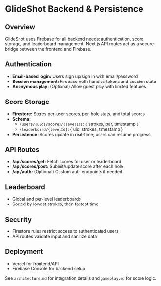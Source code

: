 # GlideShot Backend & Persistence

## Overview

GlideShot uses Firebase for all backend needs: authentication, score storage, and leaderboard management. Next.js API routes act as a secure bridge between the frontend and Firebase.

## Authentication

- **Email-based login:** Users sign up/sign in with email/password
- **Session management:** Firebase Auth handles tokens and session state
- **Anonymous play:** (Optional) Allow guest play with limited features

## Score Storage

- **Firestore:** Stores per-user scores, per-hole stats, and total scores
- **Schema:**
  - `/users/{uid}/scores/{levelId}`: { strokes, par, timestamp }
  - `/leaderboard/{levelId}`: { uid, strokes, timestamp }
- **Persistence:** Scores update in real-time; users can resume progress

## API Routes

- **/api/scores/get:** Fetch scores for user or leaderboard
- **/api/scores/post:** Submit/update score after each hole
- **/api/auth:** (Optional) Custom auth endpoints if needed

## Leaderboard

- Global and per-level leaderboards
- Sorted by lowest strokes, then fastest time

## Security

- Firestore rules restrict access to authenticated users
- API routes validate input and sanitize data

## Deployment

- Vercel for frontend/API
- Firebase Console for backend setup

See `architecture.md` for integration details and `gameplay.md` for score logic.